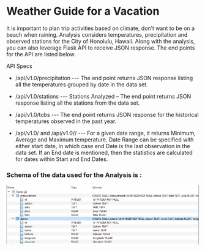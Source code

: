 # Weather Guide for a Vacation
It is important to plan trip activities based on climate, don’t want to be on a beach when raining. Analysis considers temperatures, precipitation and observed stations for the City of Honolulu, Hawaii. Along with the analysis, you can also leverage Flask API to receive JSON response. The end points for the API are listed below.
 
API Specs

- /api/v1.0/precipitation --- The  end point returns JSON response listing all the temperatures grouped by date in the data set.

- /api/v1.0/stations --- Stations Analyzed – The end point returns JSON response listing all the stations from the data set. 

- /api/v1.0/tobs --- The end point returns JSON response for the historical temperatures observed in the past year.

- /api/v1.0/<start> and  /api/v1.0/<start>/<end> --- For a given date range, it returns Minimum, Average and Maximum temperature. Date Range can be specified with either start date, in which case end Date is the last observation in the data set. If an End date is mentioned, then the statistics are calculated for dates within Start and End Dates.
    
### Schema of the data used for the Analysis is :
![schema](Images/schema.PNG)



